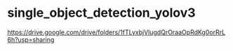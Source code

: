 # single_object_detection_yolov3
https://drive.google.com/drive/folders/1fTLyxbjVlugdQrOraaOpRdKg0orRrL6h?usp=sharing

